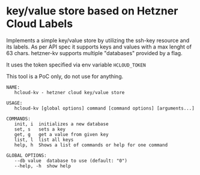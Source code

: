 # key/value store based on Hetzner Cloud Labels
Implements a simple key/value store by utilizing the ssh-key resource and its labels.
As per API spec it supports keys and values with a max lenght of 63 chars.
hetzner-kv supports multiple "databases" provided by a flag.

It uses the token specified via env variable `HCLOUD_TOKEN`

This tool is a PoC only, do not use for anything.

```
NAME:
   hcloud-kv - hetzner cloud key/value store

USAGE:
   hcloud-kv [global options] command [command options] [arguments...]

COMMANDS:
   init, i  initializes a new database
   set, s   sets a key
   get, g   get a value from given key
   list, l  list all keys
   help, h  Shows a list of commands or help for one command

GLOBAL OPTIONS:
   --db value  database to use (default: "0")
   --help, -h  show help
```